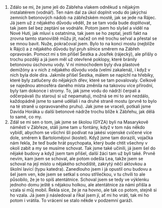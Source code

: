 1. Zdálo se mi, že jsme jeli do Zábřeha vlakem odněkud s nějakým instalatérem (vodnář). Ten nám dal za úkol doplnit vodu do jakýchsi zemních betonových nádob na zábřežském mostě, jak se jede na Rájec. Já jsem už z nějakého důvodu věděl, že se tam voda bude doplňovat, tak jsem šel bez zeptání se vodnáře. Potom jsem ho slyšel a viděl na Nové Huti, jak mluví s ostatníma, tak jsem se ho zeptal, jestli fakt na zrovna tamto stanoviště můžu jít, načež on mě trochu seřval a přestal se se mnou bavit. Nuže, pokračoval jsem. Bylo to na konci mostu (nejblíže k Rájci) a z nějakého důvodu byl pruh silnice směrem na Zábřeh opravován. Pomoct mi s tím přišel Šestka a Josífek (rájecký), ale přišly o trochu později a já jsem měl už otevřené poklopy, které bránily betonovou úschovnu vody. V ní mimochodem byly dva plastové demižóny a v nich z nějakého důvodu voda (velmi zakalená), i když v nich byla dole díra. Jakmile přišel Šestka, málem se napíchl na hřebíky, které byly zatlučeny do nějakých dřev, které se tam povalovaly. Celkově se najednou atmosféra daného místa změnila na takovou více přírodní, byly tam dokonce i stromy. To, jak jsme vodu do nádrží čerpali a odčerpávali (tu starou) si už nepamatuji, možná se mi to ani nezdálo, každopádně jsme to samé udělali i na druhé straně mostu (prvně to bylo na té straně u opravovaného pruhu). Jak jsme se vraceli, potkali jsme Davida Horáka u další betonové nádrže trochu blíže k Zábřehu, jak dělá to samé, co my.
2. Zdál se mi sen o tom, jak jsme se školou (GYZA) byli na Masarykově náměstí v  Zábřeze, stáli jsme tam u fontány, když v tom nás někdo vybídl, abychom se všichni šli podívat na jakési vojenské cvičené více dole, směrem k Bartolomějovi (kostel). Když jsme tam dorazili, vojačka nám řekla, že teď bude hrát psychopata, který bude chtít všechny v okolí zabít a my se musíme schovat. Tak jsme také učinili, já jsem šel do nějaké budovy a když jsem tam přišel, další žáci tam už byli také. Prvně nevím, kam jsem se schoval, ale potom odešla Lea, takže jsem se schoval na její místo u nějakého schodiště, zakrytý něčí aktovkou a školní lavicí (typu katedra). Zanedlouho jsem i já opustil onu budovu a šel jsem ven, kde jsem se setkal s onou střílečkou, v tu chvíli to ale působilo, že je to spíš atentátnice. Schoval jsem se tedy ve výklenku jednoho domu ještě s nějakou holkou, ale atentátnice za námi přišla a vzala si můj mobil. Řekla sice, že je na hovno, ale tak co potom, stejně si ho vzala. Já jsem ji následoval a říkal jsem jí, ať mi ho vrátí, tak mi ho potom i vrátila. To vrácení se stalo někde v podzemní garáži.
